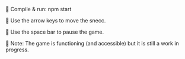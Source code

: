 🐍 Compile & run: npm start

🐍 Use the arrow keys to move the snecc.

🐍 Use the space bar to pause the game.

🐍 Note: The game is functioning (and accessible) but it is still a work in progress.
